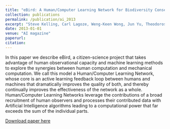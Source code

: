 ```yaml
---
title: "eBird: A Human/Computer Learning Network for Biodiversity Conservation and Research."
collection: publications
permalink: /publication/ai_2013
excerpt: "Steve Kelling, Carl Lagoze, Weng-Keen Wong, Jun Yu, Theodoros Damoulas, Jeff Gerbracht, Daniel Fink, and Carla Gomes"
date: 2013-01-01
venue: "AI magazine"
paperurl:
citation:
---
```

In this paper we describe eBird, a citizen-science project that takes advantage of human observational capacity and machine learning methods to explore the synergies between human computation and mechanical computation. We call this model a Human/Computer Learning Network, whose core is an active learning feedback loop between humans and machines that dramatically improves the quality of both, and thereby continually improves the effectiveness of the network as a whole. Human/Computer Learning Networks leverage the contributions of a broad recruitment of human observers and processes their contributed data with Artificial Intelligence algorithms leading to a computational power that far exceeds the sum of the individual parts.

[Download paper here](https://github.com/zariable/zariable.github.io/blob/master/files/ai_2013.pdf)

